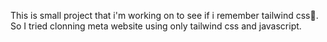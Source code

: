 This is small project that i'm working on to see if i remember tailwind css🌚.
So I tried clonning meta website using only tailwind css and javascript.
